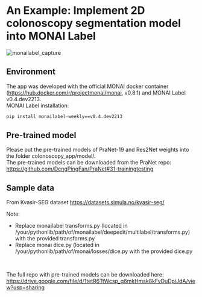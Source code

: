 # An Example: Implement 2D colonoscopy segmentation model into MONAI Label

![monailabel_capture](https://user-images.githubusercontent.com/24987707/162153621-2386c5c2-7333-4f28-897e-e10e56680a73.JPG)

## Environment
The app was developed with the official MONAI docker container (https://hub.docker.com/r/projectmonai/monai, v0.8.1) and MONAI Label v0.4.dev2213. </br>
MONAI Label installation:
```bash
pip install monailabel-weekly==v0.4.dev2213
```

## Pre-trained model
Please put the pre-trained models of PraNet-19 and Res2Net weights into the folder colonoscopy_app/model/. </br>
The pre-trained models can be downloaded from the PraNet repo: https://github.com/DengPingFan/PraNet#31-trainingtesting

## Sample data
From Kvasir-SEG dataset https://datasets.simula.no/kvasir-seg/

Note:
- Replace monailabel transforms.py (located in /your/pythonlib/path/of/monailabel/deepedit/multilabel/transforms.py) with the provided transforms.py
- Replace monai dice.py (located in /your/pythonlib/path/of/monai/losses/dice.py with the provided dice.py
</br>

The full repo with pre-trained models can be downloaded here: https://drive.google.com/file/d/1tetR6TtWcsp_g6mkHmsk8kFvDuDpiJdA/view?usp=sharing














